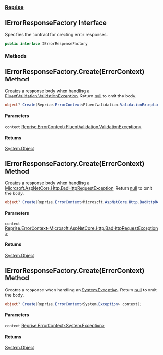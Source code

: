 ### [Reprise](Reprise.md 'Reprise')

## IErrorResponseFactory Interface

Specifies the contract for creating error responses.

```csharp
public interface IErrorResponseFactory
```
### Methods

<a name='Reprise.IErrorResponseFactory.Create(Reprise.ErrorContext_FluentValidation.ValidationException_)'></a>

## IErrorResponseFactory.Create(ErrorContext<ValidationException>) Method

Creates a response body when handling a [FluentValidation.ValidationException](https://docs.microsoft.com/en-us/dotnet/api/FluentValidation.ValidationException 'FluentValidation.ValidationException'). 
Return [null](https://docs.microsoft.com/en-us/dotnet/csharp/language-reference/keywords/null 'https://docs.microsoft.com/en-us/dotnet/csharp/language-reference/keywords/null') to omit the body.

```csharp
object? Create(Reprise.ErrorContext<FluentValidation.ValidationException> context);
```
#### Parameters

<a name='Reprise.IErrorResponseFactory.Create(Reprise.ErrorContext_FluentValidation.ValidationException_).context'></a>

`context` [Reprise.ErrorContext&lt;](Reprise.ErrorContext_TException_.md 'Reprise.ErrorContext<TException>')[FluentValidation.ValidationException](https://docs.microsoft.com/en-us/dotnet/api/FluentValidation.ValidationException 'FluentValidation.ValidationException')[&gt;](Reprise.ErrorContext_TException_.md 'Reprise.ErrorContext<TException>')

#### Returns
[System.Object](https://docs.microsoft.com/en-us/dotnet/api/System.Object 'System.Object')

<a name='Reprise.IErrorResponseFactory.Create(Reprise.ErrorContext_Microsoft.AspNetCore.Http.BadHttpRequestException_)'></a>

## IErrorResponseFactory.Create(ErrorContext<BadHttpRequestException>) Method

Creates a response body when handling a [Microsoft.AspNetCore.Http.BadHttpRequestException](https://docs.microsoft.com/en-us/dotnet/api/Microsoft.AspNetCore.Http.BadHttpRequestException 'Microsoft.AspNetCore.Http.BadHttpRequestException'). 
Return [null](https://docs.microsoft.com/en-us/dotnet/csharp/language-reference/keywords/null 'https://docs.microsoft.com/en-us/dotnet/csharp/language-reference/keywords/null') to omit the body.

```csharp
object? Create(Reprise.ErrorContext<Microsoft.AspNetCore.Http.BadHttpRequestException> context);
```
#### Parameters

<a name='Reprise.IErrorResponseFactory.Create(Reprise.ErrorContext_Microsoft.AspNetCore.Http.BadHttpRequestException_).context'></a>

`context` [Reprise.ErrorContext&lt;](Reprise.ErrorContext_TException_.md 'Reprise.ErrorContext<TException>')[Microsoft.AspNetCore.Http.BadHttpRequestException](https://docs.microsoft.com/en-us/dotnet/api/Microsoft.AspNetCore.Http.BadHttpRequestException 'Microsoft.AspNetCore.Http.BadHttpRequestException')[&gt;](Reprise.ErrorContext_TException_.md 'Reprise.ErrorContext<TException>')

#### Returns
[System.Object](https://docs.microsoft.com/en-us/dotnet/api/System.Object 'System.Object')

<a name='Reprise.IErrorResponseFactory.Create(Reprise.ErrorContext_System.Exception_)'></a>

## IErrorResponseFactory.Create(ErrorContext<Exception>) Method

Creates a response when handling an [System.Exception](https://docs.microsoft.com/en-us/dotnet/api/System.Exception 'System.Exception'). 
Return [null](https://docs.microsoft.com/en-us/dotnet/csharp/language-reference/keywords/null 'https://docs.microsoft.com/en-us/dotnet/csharp/language-reference/keywords/null') to omit the body.

```csharp
object? Create(Reprise.ErrorContext<System.Exception> context);
```
#### Parameters

<a name='Reprise.IErrorResponseFactory.Create(Reprise.ErrorContext_System.Exception_).context'></a>

`context` [Reprise.ErrorContext&lt;](Reprise.ErrorContext_TException_.md 'Reprise.ErrorContext<TException>')[System.Exception](https://docs.microsoft.com/en-us/dotnet/api/System.Exception 'System.Exception')[&gt;](Reprise.ErrorContext_TException_.md 'Reprise.ErrorContext<TException>')

#### Returns
[System.Object](https://docs.microsoft.com/en-us/dotnet/api/System.Object 'System.Object')